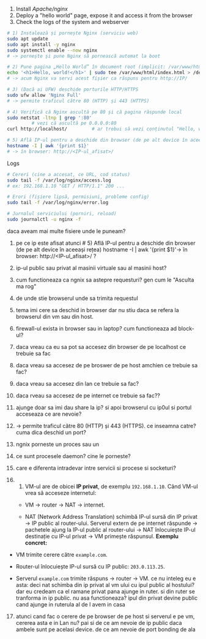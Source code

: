 
1. Install _Apache/nginx_ 
2. Deploy a "hello world" page, expose it and access it from the browser
3. Check the logs of the system and webserver

```bash
# 1) Instalează și pornește Nginx (serviciu web)
sudo apt update
sudo apt install -y nginx
sudo systemctl enable --now nginx
# -> pornește și pune Nginx să pornească automat la boot

# 2) Pune pagina „Hello World” în document root (implicit: /var/www/html)
echo '<h1>Hello, world!</h1>' | sudo tee /var/www/html/index.html > /dev/null
# -> acum Nginx va servi acest fișier ca răspuns pentru http://IP/

# 3) (Dacă ai UFW) deschide porturile HTTP/HTTPS
sudo ufw allow 'Nginx Full'
# -> permite traficul către 80 (HTTP) și 443 (HTTPS)

# 4) Verifică că Nginx ascultă pe 80 și că pagina răspunde local
sudo netstat -ltnp | grep ':80'
         # vezi că ascultă pe 0.0.0.0:80
curl http://localhost/         # ar trebui să vezi conținutul "Hello, world!"

# 5) Află IP-ul pentru a deschide din browser (de pe alt device în aceeași rețea)
hostname -I | awk '{print $1}'
# -> în browser: http://<IP-ul_afisat>/

```

Logs

```bash
# Cereri (cine a accesat, ce URL, cod status)
sudo tail -f /var/log/nginx/access.log
# ex: 192.168.1.10 "GET / HTTP/1.1" 200 ...

# Erori (fișiere lipsă, permisiuni, probleme config)
sudo tail -f /var/log/nginx/error.log

# Jurnalul serviciului (porniri, reload)
sudo journalctl -u nginx -f

```

daca aveam mai multe fisiere unde le puneam?



1. pe ce ip este afisat atunci # 5) Află IP-ul pentru a deschide din browser (de pe alt device în aceeași rețea) hostname -I | awk '{print $1}'-> în browser: http://<IP-ul_afisat>/ ?
2. ip-ul public sau privat al masinii virtuale sau al masinii host? 
3. cum functioneaza ca ngnix sa astepre requesturi? gen cum le "Asculta ma rog"
4. de unde stie browserul unde sa trimita requestul
5. tema imi cere sa deschid in browser dar nu stiu daca se refera la browserul din vm sau din host.
6. firewall-ul exista in browser sau in laptop? cum functioneaza ad block-ul?
7. daca vreau ca eu sa pot sa  accesez din browser de pe localhost ce trebuie sa fac
8. daca vreau sa accesez de pe broswer de pe host amchien ce trebuie sa fac?
9. daca vreau sa accesez din lan ce trebuie sa fac?
10. daca rveau sa accesez de pe internet ce trebuie sa fac??
11. ajunge doar sa imi dau share la ip? si apoi browserul cu ip0ul si portul acceseaza ce are nevoie?
12.  -> permite traficul către 80 (HTTP) și 443 (HTTPS). ce inseamna catre? cuma dica deschid un port?
13. ngnix porneste un proces sau un 
14. ce sunt procesele daemon? cine le porneste? 
15. care e diferenta intradevar intre servicii si procese si socketuri?
16. 1. VM-ul are de obicei **IP privat**, de exemplu `192.168.1.10`.
    Când VM-ul vrea să acceseze internetul:
    
    - VM → router → NAT → internet.
        
    - NAT (Network Address Translation) schimbă IP-ul sursă din IP privat → IP public al router-ului.
        Serverul extern de pe internet răspunde → pachetele ajung la IP-ul public al router-ului → NAT înlocuiește IP-ul destinație cu IP-ul privat → VM primește răspunsul.
**Exemplu concret:**

- VM trimite cerere către `example.com`.
    
- Router-ul înlocuiește IP-ul sursă cu IP public: `203.0.113.25`.
    
- Serverul `example.com` trimite răspuns → router → VM.
ce nu inteleg eu e asta: deci nat schimba din ip privat al vm ului cu ipul public al hostului? dar eu credeam ca el ramane privat pana ajunge in ruter. si din ruter se tranforma in ip public. nu asa functioneaza? ipul din privat devine public cand ajunge in ruterula al de l avem in casa

17. atunci cand fac o cerere de pe browser de pe host si serverul e pe vm, cererea asta e in Lan nu? pai si de ce am nevoie de ip public daca ambele sunt pe acelasi device. de ce am nevoie de port bonding de ala